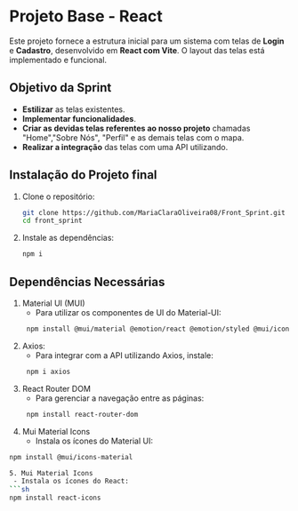 # Projeto Base - React

Este projeto fornece a estrutura inicial para um sistema com telas de **Login** e **Cadastro**, desenvolvido em **React com Vite**. O layout das telas está implementado e funcional.

## Objetivo da Sprint

- **Estilizar** as telas existentes.
- **Implementar funcionalidades**.
- **Criar as devidas telas referentes ao nosso projeto** chamadas "Home","Sobre Nós", "Perfil" e as demais telas com o mapa.
- **Realizar a integração** das telas com uma API utilizando.

## Instalação do Projeto final

1. Clone o repositório:
   ```sh
   git clone https://github.com/MariaClaraOliveira08/Front_Sprint.git
   cd front_sprint

2. Instale as dependências:
   ```sh
   npm i

## Dependências Necessárias

1. Material UI (MUI)
    - Para utilizar os componentes de UI do Material-UI:
   ```sh
    npm install @mui/material @emotion/react @emotion/styled @mui/icons-material

2. Axios:
    - Para integrar com a API utilizando Axios, instale:
   ```sh
    npm i axios

3. React Router DOM
    - Para gerenciar a navegação entre as páginas:
   ```sh
    npm install react-router-dom

4. Mui Material Icons
   - Instala os ícones do Material UI:
  ```sh
  npm install @mui/icons-material

5. Mui Material Icons
   - Instala os ícones do React:
  ```sh
  npm install react-icons
